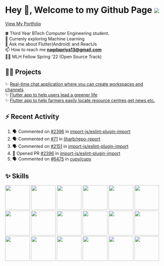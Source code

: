# Hey 👋, Welcome to my Github Page ![](https://komarev.com/ghpvc/?username=pri1311&color=green)

[View My Portfolio](https://priyanagda.in)

🍀 Third Year BTech Computer Engineering student.<br/>
🌱 Currenly exploring Machine Learning<br/>
💬 Ask me about Flutter(Android) and ReactJs<br/>
📫 How to reach me **nagdapriya13@gmail.com**<br/>
👩‍💼 MLH Fellow Spring '22 (Open Source Track)

## 👨‍💻 Projects
✨ [Real-time chat application where you can create workspaces and channels](https://github.com/pri1311/crunch)<br/>
✨ [Flutter app to help users lead a greener life](https://github.com/pri1311/SyntaxError-Hackbash)<br/>
✨ [Flutter app to help farmers easily locate resource centres,get news,etc.](https://github.com/pri1311/KhetiBaadi)<br/>

## ⚡ Recent Activity
<!--START_SECTION:activity-->
1. 🗣 Commented on [#2396](https://github.com/import-js/eslint-plugin-import/issues/2396) in [import-js/eslint-plugin-import](https://github.com/import-js/eslint-plugin-import)
2. 🗣 Commented on [#71](https://github.com/ljharb/repo-report/issues/71) in [ljharb/repo-report](https://github.com/ljharb/repo-report)
3. 🗣 Commented on [#2151](https://github.com/import-js/eslint-plugin-import/issues/2151) in [import-js/eslint-plugin-import](https://github.com/import-js/eslint-plugin-import)
4. 💪 Opened PR [#2396](https://github.com/import-js/eslint-plugin-import/pull/2396) in [import-js/eslint-plugin-import](https://github.com/import-js/eslint-plugin-import)
5. 🗣 Commented on [#6475](https://github.com/cupy/cupy/issues/6475) in [cupy/cupy](https://github.com/cupy/cupy)
<!--END_SECTION:activity-->


## ✨ Skills
<img height = "80px" src="https://github.com/yurijserrano/Github-Profile-Readme-Logos/blob/master/others/html.svg"></img>
<img height = "80px" src="https://github.com/yurijserrano/Github-Profile-Readme-Logos/blob/master/others/css.svg" /> 
<img height = "80px" src="https://github.com/yurijserrano/Github-Profile-Readme-Logos/blob/master/programming%20languages/javascript.svg" />
<img height = "80px" src="https://github.com/yurijserrano/Github-Profile-Readme-Logos/blob/master/frameworks/nodejs.svg" />
<img height = "80px" src="https://github.com/yurijserrano/Github-Profile-Readme-Logos/blob/master/text%20editors/vscode.svg" />
<img height = "80px" src="https://github.com/yurijserrano/Github-Profile-Readme-Logos/blob/master/cloud/github.svg" />
<img height = "80px" src="https://github.com/yurijserrano/Github-Profile-Readme-Logos/blob/master/databases/mongodb.svg" />
<img height = "80px" src="https://github.com/yurijserrano/Github-Profile-Readme-Logos/blob/master/cloud/firebase.svg" />
<img height = "80px" src="https://github.com/yurijserrano/Github-Profile-Readme-Logos/blob/master/others/git.svg"></img>
<img height = "80px" src="https://github.com/yurijserrano/Github-Profile-Readme-Logos/blob/master/frameworks/android.svg" /> 
<img height = "80px" src="https://github.com/yurijserrano/Github-Profile-Readme-Logos/blob/master/programming%20languages/c.svg" />
<img height = "80px" src="https://github.com/yurijserrano/Github-Profile-Readme-Logos/blob/master/programming%20languages/c++.svg" />
<img height = "80px" src="https://github.com/yurijserrano/Github-Profile-Readme-Logos/blob/master/programming%20languages/dart.svg" />
<img height = "80px" src="https://github.com/yurijserrano/Github-Profile-Readme-Logos/blob/master/frameworks/boostrap.svg" />
<img height = "80px" src="https://github.com/yurijserrano/Github-Profile-Readme-Logos/blob/master/frameworks/react.svg" />
<img height = "80px" src="https://github.com/yurijserrano/Github-Profile-Readme-Logos/blob/master/frameworks/flask.svg" />
<img height = "80px" src="https://github.com/yurijserrano/Github-Profile-Readme-Logos/blob/master/programming%20languages/python.svg" />
<img height = "80px" src="https://github.com/yurijserrano/Github-Profile-Readme-Logos/blob/master/programming%20languages/typescript.svg" />
